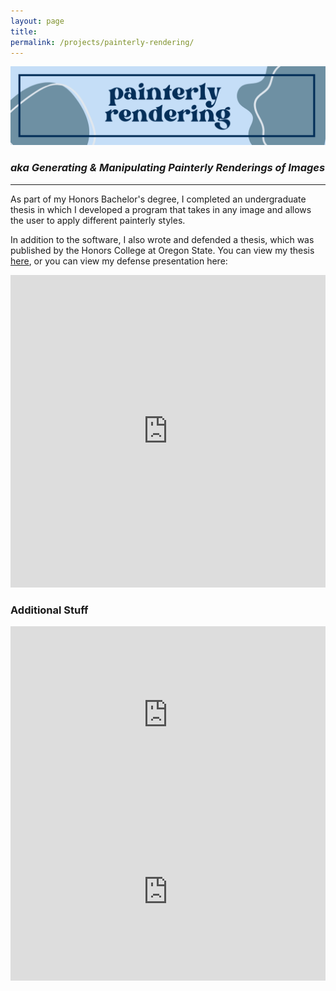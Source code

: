 ```yaml
---
layout: page
title: 
permalink: /projects/painterly-rendering/
---
```


<a href=""><img src="/images/Page_Banners/painterly_rendering_banner.png" alt="Painterly Rendering"></a>

### *aka Generating & Manipulating Painterly Renderings of Images*

---

As part of my Honors Bachelor's degree, I completed an undergraduate thesis in which I developed a program that takes in any image and allows the user to apply different painterly styles. 

In addition to the software, I also wrote and defended a thesis, which was published by the Honors College at Oregon State. You can view my thesis [here](https://ir.library.oregonstate.edu/concern/honors_college_theses/bn999f86n?locale=en), or you can view my defense presentation here:

<iframe src="https://docs.google.com/presentation/d/e/2PACX-1vTVZkkz2PZIwq0LX7uaYqh3-TqYbXYSbrCTaGOEh1AQaGwmR8D4uPluiqcNg0eGKRBsbDASsBNg7jmr/embed?start=false&loop=true&delayms=3000" frameborder="0" width="100%" height="500" allowfullscreen="true" mozallowfullscreen="true" webkitallowfullscreen="true"></iframe>

### Additional Stuff 

<div style="position: relative; padding-bottom: 56.25%; height: 0; overflow: hidden; max-width: 100%; height: auto;">
  <iframe style="position: absolute; top: 0; left: 0; width: 100%; height: 100%;" src="https://www.youtube.com/embed/ONYOUyRoYRo?si=Py419f9IDvU6DXx8&amp;controls=0" title="YouTube video player" frameborder="0" allow="accelerometer; autoplay; clipboard-write; encrypted-media; gyroscope; picture-in-picture; web-share" referrerpolicy="strict-origin-when-cross-origin" allowfullscreen></iframe>
</div>


<div style="position: relative; padding-bottom: 56.25%; height: 0; overflow: hidden; max-width: 100%; height: auto;">
  <iframe style="position: absolute; top: 0; left: 0; width: 100%; height: 100%;" src="https://www.youtube.com/embed/Wldzj5GXh2c?si=3CuCWLUV0BhN5PsV&amp;controls=0" title="YouTube video player" frameborder="0" allow="accelerometer; autoplay; clipboard-write; encrypted-media; gyroscope; picture-in-picture; web-share" referrerpolicy="strict-origin-when-cross-origin" allowfullscreen></iframe>
</div>

